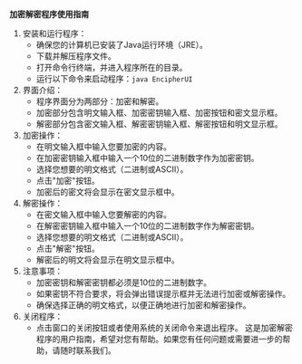**加密解密程序使用指南**

1. 安装和运行程序：
   - 确保您的计算机已安装了Java运行环境（JRE）。
   - 下载并解压程序文件。
   - 打开命令行终端，并进入程序所在的目录。
   - 运行以下命令来启动程序：`java EncipherUI`
2. 界面介绍：
   - 程序界面分为两部分：加密和解密。
   - 加密部分包含明文输入框、加密密钥输入框、加密按钮和密文显示框。
   - 解密部分包含密文输入框、解密密钥输入框、解密按钮和明文显示框。
3. 加密操作：
   - 在明文输入框中输入您要加密的内容。
   - 在加密密钥输入框中输入一个10位的二进制数字作为加密密钥。
   - 选择您想要的明文格式（二进制或ASCII）。
   - 点击"加密"按钮。
   - 加密后的密文将会显示在密文显示框中。
4. 解密操作：
   - 在密文输入框中输入您要解密的内容。
   - 在解密密钥输入框中输入一个10位的二进制数字作为解密密钥。
   - 选择您想要的明文格式（二进制或ASCII）。
   - 点击"解密"按钮。
   - 解密后的明文将会显示在明文显示框中。
5. 注意事项：
   - 加密密钥和解密密钥都必须是10位的二进制数字。
   - 如果密钥不符合要求，将会弹出错误提示框并无法进行加密或解密操作。
   - 确保选择正确的明文格式，以便正确地进行加密和解密操作。
6. 关闭程序：
   - 点击窗口的关闭按钮或者使用系统的关闭命令来退出程序。 这是加密解密程序的用户指南，希望对您有帮助。如果您有任何问题或需要进一步的帮助，请随时联系我们。
